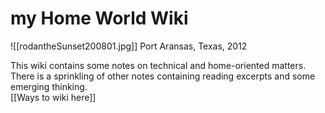 # my Home World Wiki

![[rodantheSunset200801.jpg]]
Port Aransas, Texas, 2012  

This wiki contains some notes on technical and home-oriented matters. There is a sprinkling of other notes containing reading excerpts and some emerging thinking.  
[[Ways to wiki here]]  

